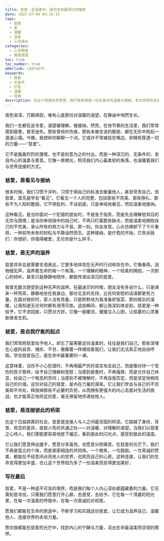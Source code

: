 ```yaml
---
title: 慈爱：在温柔中，遇见生命最深沉的暖意
date: 2025-07-04 04:16:15
tags:
  - 慈爱
  - 爱
  - 温暖
  - 治愈
  - 心灵成长
categories:
  - 心灵随笔
  - 情感感悟
toc: true
toc_number: true
abbrlink: c8d7e6f5
keywords:
  - 慈爱
  - 无条件
  - 疗愈
  - 温暖
  - 共情
description: 在这个喧嚣的世界里，我们常常渴望一份无条件的温暖与理解。本文将带你走进“慈爱”的深层含义，探讨它如何滋养我们的心灵，疗愈过往的伤痛，并成为连接彼此、照亮前行的力量。这是一场关于爱与被爱的温柔对话，愿你从中找到属于自己的那份宁静与力量。
---
```


夜色渐深，万籁俱寂，唯有心底那份对温暖的渴望，在静谧中悄然生长。

我们一生都在追寻爱，渴望被理解，被接纳。然而，在快节奏的生活里，我们常常感到疲惫，甚至迷失。那些曾经的伤痕，那些未被言说的脆弱，都在无形中筑起一道道心墙。今晚，我想和你聊聊一个词，它或许不常被挂在嘴边，却拥有穿透一切的力量——“慈爱”。

它不是轰轰烈烈的激情，也不是刻意为之的付出，而是一种深沉的、无条件的、发自内心的温柔与善意。它像一束微光，照亮我们内心最柔软的角落，也温暖着我们与世界连接的方式。

### 慈爱，是看见与接纳

很多时候，我们习惯于评判，习惯于用自己的标准去衡量他人，甚至苛责自己。但慈爱，首先是学会“看见”。它看见一个人的完整，包括那些不完美、那些挣扎、那些不为人知的脆弱。它不带批判，不设前提，只是单纯地看见，然后温柔地接纳。

这种看见，是当你面对一个犯错的朋友时，不是急于指责，而是先去理解他背后的无奈与困境；是当你审视镜中的自己时，不再只盯着那些缺点，而是温柔地拥抱自己的不完美，承认所有的努力与不易。那一刻，你会发现，心头仿佛卸下了千斤重担，一种前所未有的轻松与平静油然而生。这种接纳，是疗愈的开始，它告诉我们：你很好，你值得被爱，无论你是什么样子。

### 慈爱，是无声的滋养

慈爱并非总是需要言语表达，它更多地体现在无声的行动和存在中。它像春雨，润物细无声，滋养着生命的每一个角落。一个理解的眼神，一个轻柔的拥抱，一次耐心的倾听，甚至只是静静地陪伴，都能传递出深沉的慈爱。

我曾无数次感受到这种无声的滋养。在最迷茫的时候，朋友没有多说什么，只是递来一杯热茶，静静地坐在我身边，那份无言的支持，比任何安慰的话语都更有力量。在面对挫折时，家人没有责备，只是默默地为我准备好饭菜，那份踏实的温暖，让我知道无论何时都有港湾可依。这些瞬间，都让我深刻体会到，慈爱是一种给予，它不求回报，只愿对方好。它像一股暖流，缓缓注入心田，让枯萎的心灵重新焕发生机。

### 慈爱，是自我疗愈的起点

我们常常把慈爱给予他人，却忘了最需要这份温柔的，往往是我们自己。那些深埋在心底的自责、愧疚、不甘，像藤蔓一样缠绕着我们，让我们无法真正地自由呼吸。学会慈爱自己，是生命中最重要的一课。

这意味着，当你不小心犯错时，不再用最严厉的语言攻击自己，而是像对待一个受伤的孩子那样，给予自己理解和宽慰；当感到疲惫时，不再强撑，而是允许自己休息，给自己一个喘息的空间；当感到不被理解时，不再自我否定，而是坚定地相信自己的价值。这份对自己的慈爱，是内在力量的源泉。它让我们学会与自己的不完美和平共处，释放掉那些不必要的负担，从而拥有更强大的内心去面对生活的挑战，也才能真正地将这份爱，毫无保留地传递给他人。

### 慈爱，是连接彼此的桥梁

在这个日益疏离的社会，慈爱是连接人与人之间最坚固的桥梁。它超越了身份、背景、观念的差异，直抵人性的共通之处——对温暖、对理解的渴望。当我们以慈爱之心待人，我们便能更容易地放下偏见，看到彼此的闪光点，感受到彼此的温度。

它让我们愿意伸出援手，愿意分享喜悦，也愿意分担痛苦。在慈爱的光芒下，我们不再是孤立的个体，而是紧密相连的共同体。一个微笑，一句鼓励，一次真诚的赞美，都能在不经意间点亮他人的世界，也照亮自己的心房。这种连接，让我们的生命变得更加丰盛，也让这个世界因为多了一份温柔而变得更加美好。

### 写在最后

慈爱，不是一种遥不可及的境界，而是我们每个人内心深处都蕴藏着的力量。它无需刻意寻找，只需我们愿意打开心扉，去感受，去给予。它在每一个清晨的阳光里，在每一次温柔的呼吸中，在每一次真诚的对视里。

愿我们都能在生命的旅途中，不断学习和实践这份慈爱，让它成为滋养自己、温暖他人、连接世界的永恒力量。

愿你我都能在慈爱的光芒中，找到内心的宁静与力量，活出生命最温柔而坚韧的模样。